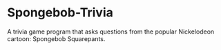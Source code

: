 Spongebob-Trivia
================

A trivia game program that asks questions from the popular Nickelodeon cartoon: Spongebob Squarepants.
